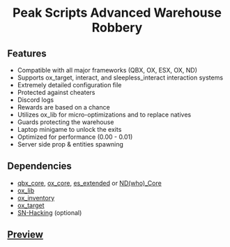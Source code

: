 <h1 align="center">Peak Scripts Advanced Warehouse Robbery</h1>

## Features
- Compatible with all major frameworks (QBX, OX, ESX, OX, ND)
- Supports ox_target, interact, and sleepless_interact interaction systems
- Extremely detailed configuration file
- Protected against cheaters
- Discord logs
- Rewards are based on a chance
- Utilizes ox_lib for micro-optimizations and to replace natives
- Guards protecting the warehouse
- Laptop minigame to unlock the exits
- Optimized for performance (0.00 - 0.01)
- Server side prop & entities spawning

## Dependencies
- [qbx_core](https://github.com/Qbox-project/qbx_core/releases), [ox_core](https://github.com/overextended/ox_core), [es_extended](https://github.com/esx-framework/esx_core/tree/main/%5Bcore%5D/es_extended) or [ND(who)_Core](https://github.com/ND-Framework/ND_Core)
- [ox_lib](https://github.com/overextended/ox_lib/releases)
- [ox_inventory](https://github.com/overextended/ox_inventory/releases)
- [ox_target](https://github.com/overextended/ox_target/releases)
- [SN-Hacking](https://github.com/skeletonnetworks/SN-Hacking) (optional)

## [Preview](https://youtu.be/aYylFenbxaU)
